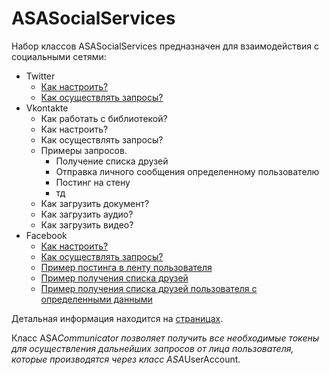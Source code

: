 # ASASocialServices

Набор классов ASASocialServices предназначен для взаимодействия с социальными сетями:
* Twitter
  * [Как настроить?](https://github.com/AndrewShmig/ASASocialServices/wiki/DPTwitterCommunicator)
  * [Как осуществлять запросы?](https://github.com/AndrewShmig/ASASocialServices/wiki/DPTwitterUserAccount)
* Vkontakte
  * Как работать с библиотекой?
  * Как настроить?
  * Как осуществлять запросы?
  * Примеры запросов.
     * Получение списка друзей
     * Отправка личного сообщения определенному пользователю
     * Постинг на стену
     * тд
  * Как загрузить документ?
  * Как загрузить аудио?
  * Как загрузить видео?
* Facebook
  * [Как настроить?](https://github.com/AndrewShmig/ASASocialServices/wiki/DPFacebookCommunicator)
  * [Как осуществлять запросы?](https://github.com/AndrewShmig/ASASocialServices/wiki/DPFacebookUserAccount)
  * [Пример постинга в ленту пользователя](https://github.com/AndrewShmig/ASASocialServices/wiki/%5BUserGuide%5D-Как-осуществить-постинг-в-ленту-пользователя-Facebook)
  * [Пример получения списка друзей](https://github.com/AndrewShmig/ASASocialServices/wiki/%5BUserGuide%5D-Как-получить-список-друзей-пользователя-Facebook)
  * [Пример получения списка друзей пользователя с определенными данными](https://github.com/AndrewShmig/ASASocialServices/wiki/%5BUserGuide%5D-Как-получить-список-друзей-пользователя-Facebook-с-определенной-иформацией)

Детальная информация находится на [страницах](https://github.com/AndrewShmig/ASASocialServices/wiki/_pages).

Класс ASA*Communicator позволяет получить все необходимые токены для осуществления дальнейших запросов от лица пользователя, которые производятся через класс ASA*UserAccount.
